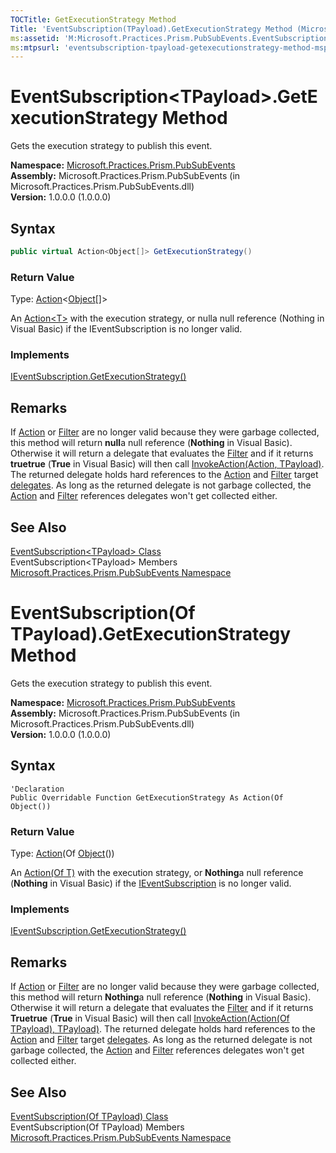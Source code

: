 ```yaml
---
TOCTitle: GetExecutionStrategy Method
Title: 'EventSubscription(TPayload).GetExecutionStrategy Method (Microsoft.Practices.Prism.PubSubEvents)'
ms:assetid: 'M:Microsoft.Practices.Prism.PubSubEvents.EventSubscription\`1.GetExecutionStrategy'
ms:mtpsurl: 'eventsubscription-tpayload-getexecutionstrategy-method-mspp-pubsubevents.md'
---
```


# EventSubscription&lt;TPayload&gt;.GetExecutionStrategy Method

Gets the execution strategy to publish this event.

**Namespace:** [Microsoft.Practices.Prism.PubSubEvents](/patterns-practices/reference/mspp-mvvm-namespace)  
**Assembly:** Microsoft.Practices.Prism.PubSubEvents (in Microsoft.Practices.Prism.PubSubEvents.dll)  
**Version:** 1.0.0.0 (1.0.0.0)  

## Syntax

```C#  
public virtual Action<Object[]> GetExecutionStrategy()
```

### Return Value

Type: [Action](http://msdn.microsoft.com/en-us/library/018hxwa8)&lt;[Object](http://msdn2.microsoft.com/en-us/library/e5kfa45b)&lsqb;&rsqb;&gt;

An [Action&lt;T&gt;](http://msdn2.microsoft.com/en-us/library/018hxwa8) with the execution strategy, or nulla null reference (Nothing in Visual Basic) if the IEventSubscription is no longer valid.

### Implements

[IEventSubscription.GetExecutionStrategy&lpar;&rpar;](/patterns-practices/reference/ieventsubscription-getexecutionstrategy-method-mspp-pubsubevents)

## Remarks

 If [Action](/patterns-practices/reference/eventsubscription-tpayload-action-property-mspp-pubsubevents) or [Filter](/patterns-practices/reference/eventsubscription-tpayload-action-property-mspp-pubsubevents) are no longer valid because they were garbage collected, this method will return **null**a null reference (**Nothing** in Visual Basic). Otherwise it will return a delegate that evaluates the [Filter](/patterns-practices/reference/eventsubscription-tpayload-action-property-mspp-pubsubevents) and if it returns **truetrue** (**True** in Visual Basic) will then call [InvokeAction(Action<TPayload>, TPayload)](/patterns-practices/reference/eventsubscription-tpayload-invokeaction-method-mspp-pubsubevents). The returned delegate holds hard references to the [Action](/patterns-practices/reference/eventsubscription-tpayload-action-property-mspp-pubsubevents) and [Filter](/patterns-practices/reference/eventsubscription-tpayload-action-property-mspp-pubsubevents) target [delegates](http://msdn2.microsoft.com/en-us/library/y22acf51). As long as the returned delegate is not garbage collected, the [Action](/patterns-practices/reference/eventsubscription-tpayload-action-property-mspp-pubsubevents) and [Filter](/patterns-practices/reference/eventsubscription-tpayload-action-property-mspp-pubsubevents) references delegates won't get collected either.

## See Also

[EventSubscription&lt;TPayload&gt; Class](/patterns-practices/reference/eventsubscription-tpayload-class-mspp-pubsubevents)  
EventSubscription&lt;TPayload&gt; Members  
[Microsoft.Practices.Prism.PubSubEvents Namespace](/patterns-practices/reference/mspp-mvvm-namespace)  

# EventSubscription(Of TPayload).GetExecutionStrategy Method

Gets the execution strategy to publish this event.

**Namespace:** [Microsoft.Practices.Prism.PubSubEvents](/patterns-practices/reference/mspp-mvvm-namespace)  
**Assembly:** Microsoft.Practices.Prism.PubSubEvents (in Microsoft.Practices.Prism.PubSubEvents.dll)  
**Version:** 1.0.0.0 (1.0.0.0)  

## Syntax

```VB  
'Declaration
Public Overridable Function GetExecutionStrategy As Action(Of Object())
```

### Return Value

Type: [Action](http://msdn.microsoft.com/en-us/library/018hxwa8)(Of [Object](http://msdn.microsoft.com/en-us/library/e5kfa45b)&lpar;&rpar;)

An [Action(Of T)](http://msdn2.microsoft.com/en-us/library/018hxwa8) with the execution strategy, or **Nothing**a null reference (**Nothing** in Visual Basic) if the [IEventSubscription](/patterns-practices/reference/mspp-mvvm-namespace.ieventsubscription) is no longer valid.

### Implements

[IEventSubscription.GetExecutionStrategy()](/patterns-practices/reference/ieventsubscription-getexecutionstrategy-method-mspp-pubsubevents)

## Remarks

If [Action](/patterns-practices/reference/eventsubscription-tpayload-action-property-mspp-pubsubevents) or [Filter](/patterns-practices/reference/eventsubscription-tpayload-action-property-mspp-pubsubevents) are no longer valid because they were garbage collected, this method will return **Nothing**a null reference (**Nothing** in Visual Basic). Otherwise it will return a delegate that evaluates the [Filter](/patterns-practices/reference/eventsubscription-tpayload-action-property-mspp-pubsubevents) and if it returns **Truetrue** (**True** in Visual Basic) will then call [InvokeAction(Action(Of TPayload), TPayload)](/patterns-practices/reference/eventsubscription-tpayload-invokeaction-method-mspp-pubsubevents). The returned delegate holds hard references to the [Action](/patterns-practices/reference/eventsubscription-tpayload-action-property-mspp-pubsubevents) and [Filter](/patterns-practices/reference/eventsubscription-tpayload-action-property-mspp-pubsubevents) target [delegates](http://msdn2.microsoft.com/en-us/library/y22acf51). As long as the returned delegate is not garbage collected, the [Action](/patterns-practices/reference/eventsubscription-tpayload-action-property-mspp-pubsubevents) and [Filter](/patterns-practices/reference/eventsubscription-tpayload-action-property-mspp-pubsubevents) references delegates won't get collected either.

## See Also

[EventSubscription(Of TPayload) Class](/patterns-practices/reference/eventsubscription-tpayload-class-mspp-pubsubevents)  
EventSubscription(Of TPayload) Members  
[Microsoft.Practices.Prism.PubSubEvents Namespace](/patterns-practices/reference/mspp-mvvm-namespace)  